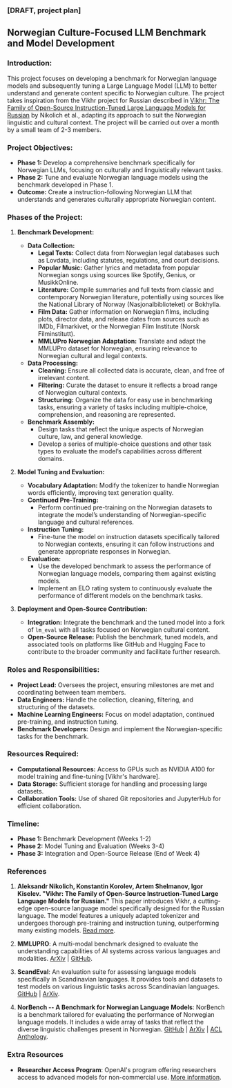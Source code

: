 ### [DRAFT, project plan]
## Norwegian Culture-Focused LLM Benchmark and Model Development

### Introduction:
This project focuses on developing a benchmark for Norwegian language models and subsequently tuning a Large Language Model (LLM) to better understand and generate content specific to Norwegian culture. The project takes inspiration from the Vikhr project for Russian described in [Vikhr: The Family of Open-Source Instruction-Tuned Large Language Models for Russian](https://doi.org/10.48550/arXiv.2405.13929) by Nikolich et al., adapting its approach to suit the Norwegian linguistic and cultural context. The project will be carried out over a month by a small team of 2-3 members.

### Project Objectives:
- **Phase 1:** Develop a comprehensive benchmark specifically for Norwegian LLMs, focusing on culturally and linguistically relevant tasks.
- **Phase 2:** Tune and evaluate Norwegian language models using the benchmark developed in Phase 1.
- **Outcome:** Create a instruction-following Norwegian LLM that understands and generates culturally appropriate Norwegian content.

### Phases of the Project:

1. **Benchmark Development:**
    - **Data Collection:**
        - **Legal Texts:** Collect data from Norwegian legal databases such as Lovdata, including statutes, regulations, and court decisions.
        - **Popular Music:** Gather lyrics and metadata from popular Norwegian songs using sources like Spotify, Genius, or MusikkOnline.
        - **Literature:** Compile summaries and full texts from classic and contemporary Norwegian literature, potentially using sources like the National Library of Norway (Nasjonalbiblioteket) or Bokhylla.
        - **Film Data:** Gather information on Norwegian films, including plots, director data, and release dates from sources such as IMDb, Filmarkivet, or the Norwegian Film Institute (Norsk Filminstitutt).
        - **MMLUPro Norwegian Adaptation:** Translate and adapt the MMLUPro dataset for Norwegian, ensuring relevance to Norwegian cultural and legal contexts.
    - **Data Processing:**
        - **Cleaning:** Ensure all collected data is accurate, clean, and free of irrelevant content.
        - **Filtering:** Curate the dataset to ensure it reflects a broad range of Norwegian cultural contexts.
        - **Structuring:** Organize the data for easy use in benchmarking tasks, ensuring a variety of tasks including multiple-choice, comprehension, and reasoning are represented.
    - **Benchmark Assembly:**
        - Design tasks that reflect the unique aspects of Norwegian culture, law, and general knowledge.
        - Develop a series of multiple-choice questions and other task types to evaluate the model’s capabilities across different domains.

2. **Model Tuning and Evaluation:**
    - **Vocabulary Adaptation:** Modify the tokenizer to handle Norwegian words efficiently, improving text generation quality.
    - **Continued Pre-Training:**
        - Perform continued pre-training on the Norwegian datasets to integrate the model’s understanding of Norwegian-specific language and cultural references.
    - **Instruction Tuning:**
        - Fine-tune the model on instruction datasets specifically tailored to Norwegian contexts, ensuring it can follow instructions and generate appropriate responses in Norwegian.
    - **Evaluation:**
        - Use the developed benchmark to assess the performance of Norwegian language models, comparing them against existing models.
        - Implement an ELO rating system to continuously evaluate the performance of different models on the benchmark tasks.

3. **Deployment and Open-Source Contribution:**
    - **Integration:** Integrate the benchmark and the tuned model into a fork of `lm_eval` with all tasks focused on Norwegian cultural content.
    - **Open-Source Release:** Publish the benchmark, tuned models, and associated tools on platforms like GitHub and Hugging Face to contribute to the broader community and facilitate further research.

### Roles and Responsibilities:

- **Project Lead:** Oversees the project, ensuring milestones are met and coordinating between team members.
- **Data Engineers:** Handle the collection, cleaning, filtering, and structuring of the datasets.
- **Machine Learning Engineers:** Focus on model adaptation, continued pre-training, and instruction tuning.
- **Benchmark Developers:** Design and implement the Norwegian-specific tasks for the benchmark.

### Resources Required:

- **Computational Resources:** Access to GPUs such as NVIDIA A100 for model training and fine-tuning [Vikhr's hardware].
- **Data Storage:** Sufficient storage for handling and processing large datasets.
- **Collaboration Tools:** Use of shared Git repositories and JupyterHub for efficient collaboration.

### Timeline:

- **Phase 1:** Benchmark Development (Weeks 1-2)
- **Phase 2:** Model Tuning and Evaluation (Weeks 3-4)
- **Phase 3:** Integration and Open-Source Release (End of Week 4)

### References

1. **Aleksandr Nikolich, Konstantin Korolev, Artem Shelmanov, Igor Kiselev. "Vikhr: The Family of Open-Source Instruction-Tuned Large Language Models for Russian."** This paper introduces Vikhr, a cutting-edge open-source language model specifically designed for the Russian language. The model features a uniquely adapted tokenizer and undergoes thorough pre-training and instruction tuning, outperforming many existing models. [Read more](https://doi.org/10.48550/arXiv.2405.13929).

2. **MMLUPRO**: A multi-modal benchmark designed to evaluate the understanding capabilities of AI systems across various languages and modalities. [ArXiv](https://arxiv.org/abs/2406.01574) | [GitHub](https://github.com/TIGER-AI-Lab/MMLU-Pro?tab=readme-ov-file).

3. **ScandEval**: An evaluation suite for assessing language models specifically in Scandinavian languages. It provides tools and datasets to test models on various linguistic tasks across Scandinavian languages. [GitHub](https://github.com/ScandEval/ScandEval) | [ArXiv](https://arxiv.org/abs/2304.00906).

4. **NorBench -- A Benchmark for Norwegian Language Models**: NorBench is a benchmark tailored for evaluating the performance of Norwegian language models. It includes a wide array of tasks that reflect the diverse linguistic challenges present in Norwegian. [GitHub](https://github.com/ltgoslo/norbench) | [ArXiv](https://arxiv.org/abs/2305.03880) | [ACL Anthology](https://aclanthology.org/2021.nodalida-main.4/).

### Extra Resources

- **Researcher Access Program**: OpenAI's program offering researchers access to advanced models for non-commercial use. [More information](https://openai.com/form/researcher-access-program/).
